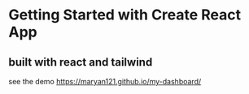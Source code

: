 # Getting Started with Create React App

## built with react and tailwind

see the demo https://maryan121.github.io/my-dashboard/
